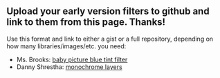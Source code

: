 ## Upload your early version filters to github and link to them from this page. Thanks!

Use this format and link to either a gist or a full repository, depending on how many libraries/images/etc. you need:

* Ms. Brooks: [baby picture blue tint filter](https://github.com/lizzybrooks/pixelsProject)
* Danny Shrestha: [monochrome layers](https://gist.github.com/noidea5/0f847e59e869104259aa599991463d56)
